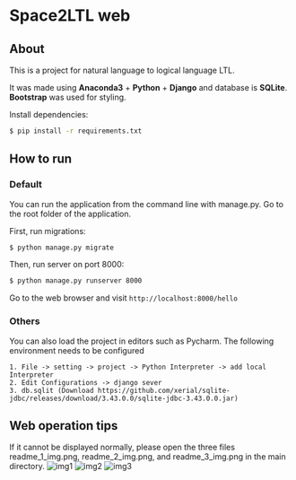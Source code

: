 # Space2LTL web

## About

This is a project for natural language to logical language LTL. 

It was made using  **Anaconda3**  + **Python** + **Django** and database is **SQLite**.
**Bootstrap** was used for styling.

Install dependencies:
```bash
$ pip install -r requirements.txt
```

## How to run

### Default

You can run the application from the command line with manage.py.
Go to the root folder of the application.

First, run migrations:
```bash
$ python manage.py migrate
```
Then, run server on port 8000:
```bash
$ python manage.py runserver 8000
```

Go to the web browser and visit `http://localhost:8000/hello`

### Others
 
You can also load the project in editors such as Pycharm. The following environment needs to be configured

```
1. File -> setting -> project -> Python Interpreter -> add local Interpreter
2. Edit Configurations -> django sever
3. db.sqlit (Download https://github.com/xerial/sqlite-jdbc/releases/download/3.43.0.0/sqlite-jdbc-3.43.0.0.jar)
```

## Web operation tips
If it cannot be displayed normally, please open the three files readme_1_img.png, readme_2_img.png, and readme_3_img.png in the main directory.
![img1](https://github.com/ChunyiLi322/Space2LTL/blob/master/readme_1_img.png)
![img2](https://github.com/ChunyiLi322/Space2LTL/blob/master/readme_2_img.png)
![img3](https://github.com/ChunyiLi322/Space2LTL/blob/master/readme_3_img.png)
